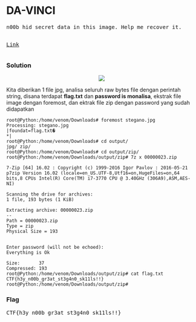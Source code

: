 <h1><b>DA-VINCI</b></h1>
<pre>
n00b hid secret data in this image. Help me recover it.

<a href="http://static.beast.sdslabs.co/static/DA-VINCI/stegano.jpg">Link</a>
</pre>
<h3><b>Solution</b></h3>
<p align="center">
    <img src="https://github.com/enomarozi/BackdoorCTF_Writeup/blob/master/Images/davinci.jpg">
</p>
<p>Kita diberikan 1 file jpg, analisa seluruh raw bytes file dengan perintah string, disana terdapat <b>flag.txt</b> dan <b>password is monalisa</b>, ekstrak file image dengan foremost, 
dan ektrak file zip dengan password yang sudah didapatkan</p>

```console
root@Python:/home/venom/Downloads# foremost stegano.jpg 
Processing: stegano.jpg
|foundat=flag.txt�
*|
root@Python:/home/venom/Downloads# cd output/
jpg/ zip/ 
root@Python:/home/venom/Downloads# cd output/zip/
root@Python:/home/venom/Downloads/output/zip# 7z x 00000023.zip 

7-Zip [64] 16.02 : Copyright (c) 1999-2016 Igor Pavlov : 2016-05-21
p7zip Version 16.02 (locale=en_US.UTF-8,Utf16=on,HugeFiles=on,64 bits,8 CPUs Intel(R) Core(TM) i7-3770 CPU @ 3.40GHz (306A9),ASM,AES-NI)

Scanning the drive for archives:
1 file, 193 bytes (1 KiB)

Extracting archive: 00000023.zip
--
Path = 00000023.zip
Type = zip
Physical Size = 193

    
Enter password (will not be echoed):
Everything is Ok

Size:       37
Compressed: 193
root@Python:/home/venom/Downloads/output/zip# cat flag.txt 
CTF{h3y_n00b_gr3at_st3g4n0_sk11ls!!}
root@Python:/home/venom/Downloads/output/zip#
```

<h3><b>Flag</b></h3>
<pre>
CTF{h3y_n00b_gr3at_st3g4n0_sk11ls!!}
</pre>
